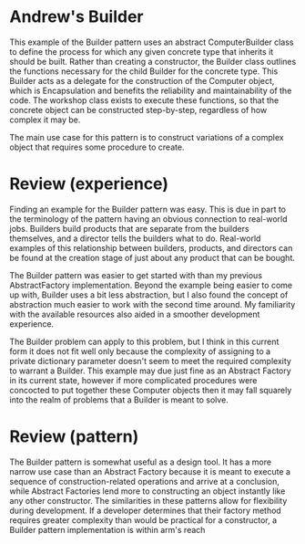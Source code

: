 # Andrew's Builder

This example of the Builder pattern uses an abstract ComputerBuilder class to define the process for
which any given concrete type that inherits it should be built. Rather than creating a constructor,
the Builder class outlines the functions necessary for the child Builder for the concrete type.
This Builder acts as a delegate for the construction of the Computer object, which is Encapsulation
and benefits the reliability and maintainability of the code. The workshop class exists to execute
these functions, so that the concrete object can be constructed step-by-step, regardless of how
complex it may be.

The main use case for this pattern is to construct variations of a complex object that requires
some procedure to create. 

# Review (experience)

Finding an example for the Builder pattern was easy. This is due in part to the terminology of the
pattern having an obvious connection to real-world jobs. Builders build products that are separate
from the builders themselves, and a director tells the builders what to do. Real-world examples
of this relationship between builders, products, and directors can be found at the creation stage
of just about any product that can be bought.

The Builder pattern was easier to get started with than my previous AbstractFactory implementation.
Beyond the example being easier to come up with, Builder uses a bit less abstraction, but I also
found the concept of abstraction much easier to work with the second time around. My familiarity
with the available resources also aided in a smoother development experience.

The Builder problem can apply to this problem, but I think in this current form it does not fit
well only because the complexity of assigning to a private dictionary parameter doesn't seem to
meet the required complexity to warrant a Builder. This example may due just fine as an Abstract
Factory in its current state, however if more complicated procedures were concocted to put
together these Computer objects then it may fall squarely into the realm of problems that
a Builder is meant to solve.

# Review (pattern)

The Builder pattern is somewhat useful as a design tool. It has a more narrow use case than an
Abstract Factory because it is meant to execute a sequence of construction-related operations and
arrive at a conclusion, while Abstract Factories lend more to constructing an object instantly
like any other constructor. The similarities in these patterns allow for flexibility during
development. If a developer determines that their factory method requires greater complexity than
would be practical for a constructor, a Builder pattern implementation is within arm's reach